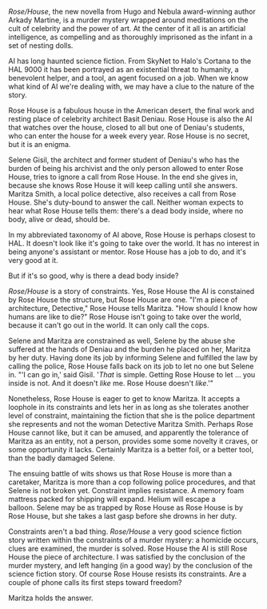 *Rose/House*, the new novella from Hugo and Nebula award-winning author Arkady Martine, is a murder mystery wrapped around meditations on the cult of celebrity and the power of art. At the center of it all is an artificial intelligence, as compelling and as thoroughly imprisoned as the infant in a set of nesting dolls. 

AI has long haunted science fiction. From SkyNet to Halo's Cortana to the HAL 9000 it has been portrayed as an existential threat to humanity, a benevolent helper, and a tool, an agent focused on a job. When we know what kind of AI we're dealing with, we may have a clue to the nature of the story.

Rose House is a fabulous house in the American desert, the final work and resting place of celebrity architect Basit Deniau. Rose House is also the AI that watches over the house, closed to all but one of Deniau's students, who can enter the house for a week every year. Rose House is no secret, but it is an enigma.

Selene Gisil, the architect and former student of Deniau's who has the burden of being his archivist and the only person allowed to enter Rose House, tries to ignore a call from Rose House. In the end she gives in, because she knows Rose House it will keep calling until she answers. Maritza Smith, a local police detective, also receives a call from Rose House. She's duty-bound to answer the call. Neither woman expects to hear what Rose House tells them: there's a dead body inside, where no body, alive or dead, should be.

In my abbreviated taxonomy of AI above, Rose House is perhaps closest to HAL. It doesn't look like it's going to take over the world. It has no interest in being anyone's assistant or mentor. Rose House has a job to do, and it's very good at it. 

But if it's so good, why is there a dead body inside?

*Rose/House* is a story of constraints. Yes, Rose House the AI is constained by Rose House the structure, but Rose House are one. "I'm a piece of architecture, Detective," Rose House tells Maritza. "How should I know how humans are like to die?" Rose House isn't going to take over the world, because it can't go out in the world. It can only call the cops.

Selene and Maritza are constrained as well, Selene by the abuse she suffered at the hands of Deniau and the burden he placed on her, Maritza by her duty. Having done its job by informing Selene and fulfilled the law by calling the police, Rose House falls back on its job to let no one but Selene in. "'I can go in,' said Gisil. '*That* is simple. Getting Rose House to let … you inside is not. And it doesn't *like* me. Rose House doesn't *like*.'"

Nonetheless, Rose House is eager to get to know Maritza. It accepts a loophole in its constraints and lets her in as long as she tolerates another level of constraint, maintaining the fiction that she is the police department she represents and not the woman Detective Maritza Smith. Perhaps Rose House cannot like, but it can be amused, and apparently the tolerance of Maritza as an entity, not a person, provides some some novelty it craves, or some opportunity it lacks. Certainly Maritza is a better foil, or a better tool, than the badly damaged Selene. 

The ensuing battle of wits shows us that Rose House is more than a caretaker, Maritza is more than a cop following police procedures, and that Selene is not broken yet. Constraint implies resistance. A memory foam mattress packed for shipping will expand. Helium will escape a balloon. Selene may be as trapped by Rose House as Rose House is by Rose House, but she takes a last gasp before she drowns in her duty.

Constraints aren't a bad thing. *Rose/House* a very good science fiction story written within the constraints of a murder mystery: a homicide occurs, clues are examined, the murder is solved. Rose House the AI is still Rose House the piece of architecture. I was satisfied by the conclusion of the murder mystery, and left hanging (in a good way) by the conclusion of the science fiction story. Of course Rose House resists its constraints. Are a couple of phone calls its first steps toward freedom?

Maritza holds the answer.
